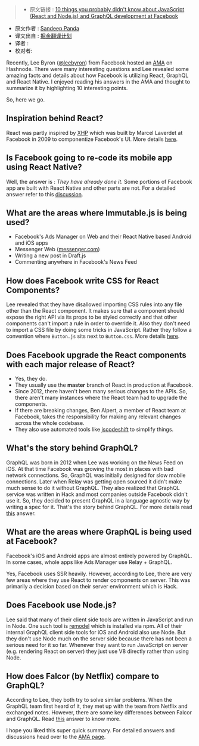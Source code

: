 >* 原文链接 : [10 things you probably didn't know about JavaScript (React and Node.js) and GraphQL development at Facebook](https://hashnode.com/post/10-things-you-probably-didnt-know-about-javascript-react-and-nodejs-and-graphql-development-at-facebook-cink0r0e500h5io53fpl7ediu)
* 原文作者 : [Sandeep Panda](https://hashnode.com/@sandeep)
* 译文出自 : [掘金翻译计划](https://github.com/xitu/gold-miner)
* 译者 : 
* 校对者:


Recently, Lee Byron ([@leebyron](https://hashnode.com/@leebyron)) from Facebook hosted an [AMA](https://hashnode.com/ama/with-lee-byron-cin0kpe8p0073rb53b19emcda) on Hashnode. There were many interesting questions and Lee revealed some amazing facts and details about how Facebook is utilizing React, GraphQL and React Native. I enjoyed reading his answers in the AMA and thought to summarize it by highlighting 10 interesting points.

So, here we go.

## Inspiration behind React?

React was partly inspired by [XHP](https://github.com/facebook/xhp-lib) which was built by Marcel Laverdet at Facebook in 2009 to componentize Facebook's UI. More details [here](https://hashnode.com/ama/with-lee-byron-cin0kpe8p0073rb53b19emcda#cin120uib00edlv533i6d8yd7).

## Is Facebook going to re-code its mobile app using React Native?

Well, the answer is : _They have already done it_. Some portions of Facebook app are built with React Native and other parts are not. For a detailed answer refer to this [discussion](https://hashnode.com/ama/with-lee-byron-cin0kpe8p0073rb53b19emcda#cin6vg5r201wqjh53ne77tao1).

## What are the areas where Immutable.js is being used?

*   Facebook's Ads Manager on Web and their React Native based Android and iOS apps
*   Messenger Web ([messenger.com](https://hashnode.com/util/redirect?url=http://messenger.com))
*   Writing a new post in Draft.js
*   Commenting anywhere in Facebook's News Feed

## How does Facebook write CSS for React Components?

Lee revealed that they have disallowed importing CSS rules into any file other than the React component. It makes sure that a component should expose the right API via its props to be styled correctly and that other components can't import a rule in order to override it. Also they don't need to import a CSS file by doing some tricks in JavaScript. Rather they follow a convention where `Button.js` sits next to `Button.css`. More details [here](https://hashnode.com/ama/with-lee-byron-cin0kpe8p0073rb53b19emcda#cin5qpdbv01apk85319o2c1fx).

## Does Facebook upgrade the React components with each major release of React?

*   Yes, they do.
*   They usually use the **master** branch of React in production at Facebook.
*   Since 2012, there haven't been many serious changes to the APIs. So, there aren't many instances where the React team had to upgrade the components.
*   If there are breaking changes, Ben Alpert, a member of React team at Facebook, takes the responsibility for making any relevant changes across the whole codebase.
*   They also use automated tools like [jscodeshift](https://github.com/facebook/jscodeshift) to simplify things.

## What's the story behind GraphQL?

GraphQL was born in 2012 when Lee was working on the News Feed on iOS. At that time Facebook was growing the most in places with bad network connections. So, GraphQL was initially designed for slow mobile connections. Later when Relay was getting open sourced it didn't make much sense to do it without GraphQL. They also realized that GraphQL service was written in Hack and most companies outside Facebook didn't use it. So, they decided to present GraphQL in a language agnostic way by writing a spec for it. That's the story behind GraphQL. For more details read [this](https://hashnode.com/ama/with-lee-byron-cin0kpe8p0073rb53b19emcda#cin1gw37n00kwlv53rretxpe8) answer.

## What are the areas where GraphQL is being used at Facebook?

Facebook's iOS and Android apps are almost entirely powered by GraphQL. In some cases, whole apps like Ads Manager use Relay + GraphQL.

Yes, Facebook uses SSR heavily. However, according to Lee, there are very few areas where they use React to render components on server. This was primarily a decision based on their server environment which is Hack.

## Does Facebook use Node.js?

Lee said that many of their client side tools are written in JavaScript and run in Node. One such tool is [remodel](https://github.com/facebook/remodel) which is installed via npm. All of their internal GraphQL client side tools for iOS and Android also use Node. But they don't use Node much on the server side because there has not been a serious need for it so far. Whenever they want to run JavaScript on server (e.g. rendering React on server) they just use V8 directly rather than using Node.

## How does Falcor (by Netflix) compare to GraphQL?

According to Lee, they both try to solve similar problems. When the GraphQL team first heard of it, they met up with the team from Netflix and exchanged notes. However, there are some key differences between Falcor and GraphQL. Read [this](https://hashnode.com/ama/with-lee-byron-cin0kpe8p0073rb53b19emcda#cinj7lim4002lid53x47g060n) answer to know more.

I hope you liked this super quick summary. For detailed answers and discussions head over to the [AMA page](https://hashnode.com/ama/with-lee-byron-cin0kpe8p0073rb53b19emcda).
